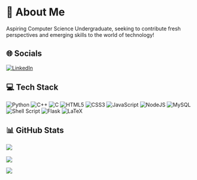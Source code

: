 # 💫 About Me
Aspiring Computer Science Undergraduate, seeking to contribute fresh perspectives and emerging skills to the world of technology!

## 🌐 Socials
[![LinkedIn](https://img.shields.io/badge/LinkedIn-%230077B5.svg?style=for-the-badge&logo=linkedin&logoColor=white)](www.linkedin.com/in/sree-sharvesh-s-s-5556a4256) 

## 💻 Tech Stack
![Python](https://img.shields.io/badge/python-3670A0?style=for-the-badge&logo=python&logoColor=ffdd54) ![C++](https://img.shields.io/badge/c++-%2300599C.svg?style=for-the-badge&logo=c%2B%2B&logoColor=white) ![C](https://img.shields.io/badge/c-%2300599C.svg?style=for-the-badge&logo=c&logoColor=white) ![HTML5](https://img.shields.io/badge/html5-%23E34F26.svg?style=for-the-badge&logo=html5&logoColor=white) ![CSS3](https://img.shields.io/badge/css3-%231572B6.svg?style=for-the-badge&logo=css3&logoColor=white) ![JavaScript](https://img.shields.io/badge/javascript-%23323330.svg?style=for-the-badge&logo=javascript&logoColor=%23F7DF1E) ![NodeJS](https://img.shields.io/badge/node.js-6DA55F?style=for-the-badge&logo=node.js&logoColor=white) ![MySQL](https://img.shields.io/badge/mysql-%2300000f.svg?style=for-the-badge&logo=mysql&logoColor=white) ![Shell Script](https://img.shields.io/badge/shell_script-%23121011.svg?style=for-the-badge&logo=gnu-bash&logoColor=white) ![Flask](https://img.shields.io/badge/flask-%23000.svg?style=for-the-badge&logo=flask&logoColor=white) ![LaTeX](https://img.shields.io/badge/latex-%23008080.svg?style=for-the-badge&logo=latex&logoColor=white)



## 📊 GitHub Stats
![](https://github-readme-stats.vercel.app/api?username=SreeSharvesh&theme=material-palenight&hide_border=true&include_all_commits=false&count_private=false)<br/>
[](https://github-readme-streak-stats.herokuapp.com/?user=SreeSharvesh&theme=material-palenight&hide_border=true)<br/>
![](https://github-readme-stats.vercel.app/api/top-langs/?username=SreeSharvesh&theme=material-palenight&hide_border=true&include_all_commits=false&count_private=false&layout=compact)

[![](https://visitcount.itsvg.in/api?id=SreeSharvesh&icon=5&color=7)](https://visitcount.itsvg.in)


